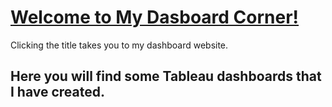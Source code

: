 # [Welcome to My Dasboard Corner!](https://bb3l.github.io/Dasboards/)

Clicking the title takes you to my dashboard website.
## Here you will find some Tableau dashboards that I have created.
